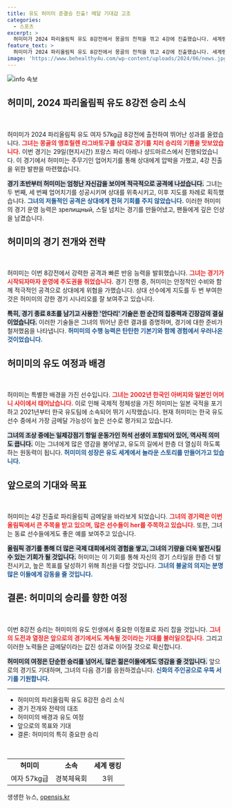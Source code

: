 ```yaml
---
title: 유도 허미미 준결승 진출! 메달 기대감 고조
categories:
  - 스포츠
excerpt: >
  허미미가 2024 파리올림픽 유도 8강전에서 몽골의 천적을 꺾고 4강에 진출했습니다. 세계랭킹 3위의 실력을 발휘하며 금메달에 한 발짝 더 다가선 그녀의 경기를 주목하세요!
feature_text: >
  허미미가 2024 파리올림픽 유도 8강전에서 몽골의 천적을 꺾고 4강에 진출했습니다. 세계랭킹 3위의 실력을 발휘하며 금메달에 한 발짝 더 다가선 그녀의 경기를 주목하세요!
image: 'https://www.behealthy4u.com/wp-content/uploads/2024/06/news.jpg'
---
```


<p><img src="https://www.behealthy4u.com/wp-content/uploads/2024/06/news.jpg" alt="info 속보" /></p>

<h2 data-ke-size="size26">허미미, 2024 파리올림픽 유도 8강전 승리 소식</h2>

<p data-ke-size="size16">&nbsp;</p>

<p>허미미가 2024 파리올림픽 유도 여자 57kg급 8강전에 출전하여 뛰어난 성과를 올렸습니다. <b><span style="color: #ee2323;">그녀는 몽골의 엥흐릴렌 라그바토구를 상대로 경기를 치러 승리의 기쁨을 맛보았습니다.</span></b> 이번 경기는 29일(현지시간) 프랑스 파리 아레나 샹드마르스에서 진행되었습니다. 이 경기에서 허미미는 주무기인 업어치기를 통해 상대에게 압박을 가했고, 4강 진출을 위한 발판을 마련했습니다.</p>

<p><b><span style="background-color: #21538527;">경기 초반부터 허미미는 엄청난 자신감을 보이며 적극적으로 공격에 나섰습니다.</span></b> 그녀는 두 번째, 세 번째 업어치기를 성공시키며 상대를 위축시키고, 이후 지도를 차례로 획득했습니다. <b><span style="color: #1a5490;">그녀의 저돌적인 공격은 상대에게 전혀 기회를 주지 않았습니다.</span></b> 이러한 허미미의 경기 운영 능력은 зрелищный, 스릴 넘치는 경기를 만들어냈고, 팬들에게 깊은 인상을 남겼습니다.</p>

<h2 data-ke-size="size26">허미미의 경기 전개와 전략</h2>

<p data-ke-size="size16">&nbsp;</p>

<p>허미미는 이번 8강전에서 강력한 공격과 빠른 반응 능력을 발휘했습니다. <b><span style="color: #ee2323;">그녀는 경기가 시작되자마자 운영에 주도권을 쥐었습니다.</span></b> 경기 진행 중, 허미미는 안정적인 수비와 함께 적극적인 공격으로 상대에게 위협을 가했습니다. 상대 선수에게 지도를 두 번 부여한 것은 허미미의 강한 경기 시나리오를 잘 보여주고 있습니다.</p>

<p><b><span style="background-color: #21538527;">특히, 경기 종료 8초를 남기고 사용한 '안다리' 기술은 한 순간의 집중력과 긴장감의 결실이었습니다.</span></b> 이러한 기술들은 그녀의 뛰어난 훈련 결과를 증명하며, 경기에 대한 준비가 철저했음을 나타냅니다. <b><span style="color: #1a5490;">허미미의 수행 능력은 탄탄한 기본기와 함께 경험에서 우러나온 것이었습니다.</span></b> </p>

<h2 data-ke-size="size26">허미미의 유도 여정과 배경</h2>

<p data-ke-size="size16">&nbsp;</p>

<p>허미미는 특별한 배경을 가진 선수입니다. <b><span style="color: #ee2323;">그녀는 2002년 한국인 아버지와 일본인 어머니 사이에서 태어났습니다.</span></b> 이로 인해 국제적 정체성을 가진 허미미는 일본 국적을 포기하고 2021년부터 한국 유도팀에 소속되어 뛰기 시작했습니다. 현재 허미미는 한국 유도 선수 중에서 가장 금메달 가능성이 높은 선수로 평가되고 있습니다.</p>

<p><b><span style="background-color: #21538527;">그녀의 조상 중에는 일제강점기 항일 운동가인 허석 선생이 포함되어 있어, 역사적 의미도 큽니다.</span></b> 이는 그녀에게 많은 영감을 불어넣고, 유도의 길에서 한층 더 열심히 하도록 하는 원동력이 됩니다. <b><span style="color: #1a5490;">허미미의 성장은 유도 세계에서 놀라운 스토리를 만들어가고 있습니다.</span></b></p>

<h2 data-ke-size="size26">앞으로의 기대와 목표</h2>

<p data-ke-size="size16">&nbsp;</p>

<p>허미미는 4강 진출로 파리올림픽 금메달을 바라보게 되었습니다. <b><span style="color: #ee2323;">그녀의 경기력은 이번 올림픽에서 큰 주목을 받고 있으며, 많은 선수들이 her를 주목하고 있습니다.</span></b> 또한, 그녀는 동료 선수들에게도 좋은 예를 보여주고 있습니다.</p>

<p><b><span style="background-color: #21538527;">올림픽 경기를 통해 더 많은 국제 대회에서의 경험을 쌓고, 그녀의 기량을 더욱 발전시킬 수 있는 기회가 될 것입니다.</span></b> 허미미는 이 기회를 통해 자신의 경기 스타일을 한층 더 발전시키고, 높은 목표를 달성하기 위해 최선을 다할 것입니다. <b><span style="color: #1a5490;">그녀의 불굴의 의지는 분명 많은 이들에게 감동을 줄 것입니다.</span></b></p>

<h2 data-ke-size="size26">결론: 허미미의 승리를 향한 여정</h2>

<p data-ke-size="size16">&nbsp;</p>

<p>이번 8강전 승리는 허미미의 유도 인생에서 중요한 이정표로 자리 잡을 것입니다. <b><span style="color: #ee2323;">그녀의 도전과 열정은 앞으로의 경기에서도 계속될 것이라는 기대를 불러일으킵니다.</span></b> 그리고 이러한 노력들은 금메달이라는 값진 성과로 이어질 것으로 확신합니다.</p>

<p><b><span style="background-color: #21538527;">허미미의 여정은 단순한 승리를 넘어서, 많은 젊은이들에게도 영감을 줄 것입니다.</span></b> 앞으로의 경기도 기대하며, 그녀의 다음 경기를 응원하겠습니다. <b><span style="color: #1a5490;">신화의 주인공으로 우뚝 서기를 기원합니다.</span></b></p>

<hr>

<ul>
    <li>허미미의 파리올림픽 유도 8강전 승리 소식</li>
    <li>경기 전개와 전략의 대조</li>
    <li>허미미의 배경과 유도 여정</li>
    <li>앞으로의 목표와 기대</li>
    <li>결론: 허미미의 특히 중요한 승리</li>
</ul>

<p data-ke-size="size16">&nbsp;</p>

<table style="width: 100%; border-collapse: collapse;">
    <tr>
        <td style="text-align: center; height: 17px;"><b>허미미</b></td>
        <td style="text-align: center; height: 17px;"><b>소속</b></td>
        <td style="text-align: center; height: 17px;"><b>세계 랭킹</b></td>
    </tr>
    <tr>
        <td style="text-align: center; height: 17px;">여자 57kg급</td>
        <td style="text-align: center; height: 17px;">경북체육회</td>
        <td style="text-align: center; height: 17px;">3위</td>
    </tr>
</table>
생생한 뉴스, <a href="https://opensis.kr" rel="dofollow">opensis.kr</a>


